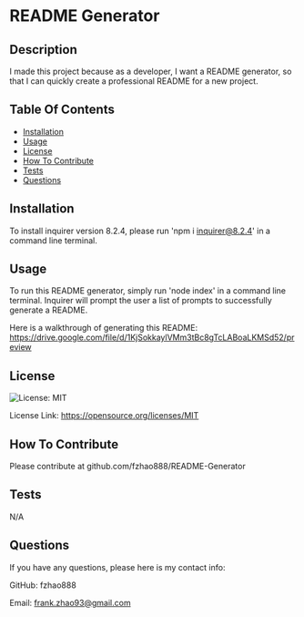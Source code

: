 # README Generator    

  ## Description
  I made this project because as a developer, I want a README generator, so that I can quickly create a professional README for a new project.
  
  
  ## Table Of Contents
  - [Installation](#installation)
  - [Usage](#usage)
  - [License](#license)
  - [How To Contribute](#how-to-contribute)
  - [Tests](#tests)
  - [Questions](#questions)
         
  
  ## Installation
  To install inquirer version 8.2.4, please run 'npm i inquirer@8.2.4' in a command line terminal. 
  
  ## Usage
  To run this README generator, simply run 'node index' in a command line terminal.  Inquirer will prompt the user a list of prompts to successfully generate a README.

  Here is a walkthrough of generating this README:
  https://drive.google.com/file/d/1KjSokkaylVMm3tBc8gTcLABoaLKMSd52/preview
  
  ## License
  ![License: MIT](https://img.shields.io/badge/License-MIT-yellow.svg)

  License Link: https://opensource.org/licenses/MIT
  
  ## How To Contribute
  Please contribute at github.com/fzhao888/README-Generator
  
  ## Tests
  N/A
  
  ## Questions
  If you have any questions, please here is my contact info:

  GitHub: fzhao888

  Email: frank.zhao93@gmail.com